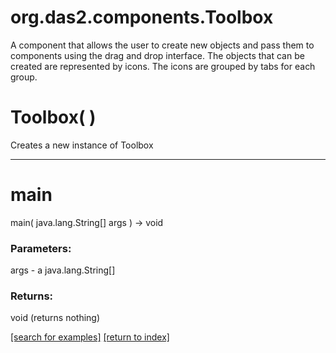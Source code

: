 # org.das2.components.Toolbox

A component that allows the user to create new objects and pass them to
 components using the drag and drop interface.  The objects that can be
 created are represented by icons.  The icons are grouped by tabs for each\
 group.

# Toolbox( )
Creates a new instance of Toolbox

***
<a name="main"></a>
# main
main( java.lang.String[] args ) &rarr; void



### Parameters:
args - a java.lang.String[]

### Returns:
void (returns nothing)


<a href="https://github.com/autoplot/dev/search?q=main&unscoped_q=main">[search for examples]</a>
<a href="https://github.com/autoplot/documentation/blob/master/javadoc/index-all.md">[return to index]</a>

